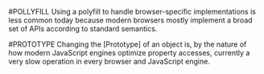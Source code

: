 #POLLYFILL
Using a polyfill to handle browser-specific implementations is less common today because modern browsers mostly implement a broad set of APIs according to standard semantics.

#PROTOTYPE
Changing the [Prototype] of an object is, by the nature of how modern JavaScript engines optimize property accesses, currently a very slow operation in every browser and JavaScript engine. 